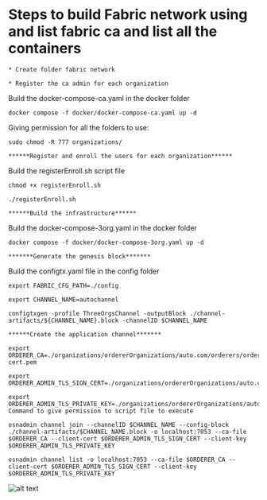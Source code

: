 # Steps to build Fabric network using  and list fabric ca and list all the containers

```
* Create folder fabric network
```
```
* Register the ca admin for each organization
```
Build the docker-compose-ca.yaml in the docker folder
```
docker compose -f docker/docker-compose-ca.yaml up -d
```
Giving permission for all the folders to use:
```
sudo chmod -R 777 organizations/
```
```
******Register and enroll the users for each organization******
```
Build the registerEnroll.sh script file
```
chmod +x registerEnroll.sh

./registerEnroll.sh
```
```
******Build the infrastructure******
```
Build the docker-compose-3org.yaml in the docker folder

```
docker compose -f docker/docker-compose-3org.yaml up -d
```
```
*******Generate the genesis block*******
```
Build the configtx.yaml file in the config folder

```
export FABRIC_CFG_PATH=./config

export CHANNEL_NAME=autochannel
```
```
configtxgen -profile ThreeOrgsChannel -outputBlock ./channel-artifacts/${CHANNEL_NAME}.block -channelID $CHANNEL_NAME
```
```
******Create the application channel*******
```
```
export ORDERER_CA=./organizations/ordererOrganizations/auto.com/orderers/orderer.auto.com/msp/tlscacerts/tlsca.auto.com-cert.pem

export ORDERER_ADMIN_TLS_SIGN_CERT=./organizations/ordererOrganizations/auto.com/orderers/orderer.auto.com/tls/server.crt

export ORDERER_ADMIN_TLS_PRIVATE_KEY=./organizations/ordererOrganizations/auto.com/orderers/orderer.auto.com/tls/server.key
Command to give permission to script file to execute
```
```
osnadmin channel join --channelID $CHANNEL_NAME --config-block ./channel-artifacts/$CHANNEL_NAME.block -o localhost:7053 --ca-file $ORDERER_CA --client-cert $ORDERER_ADMIN_TLS_SIGN_CERT --client-key $ORDERER_ADMIN_TLS_PRIVATE_KEY
```
```
osnadmin channel list -o localhost:7053 --ca-file $ORDERER_CA --client-cert $ORDERER_ADMIN_TLS_SIGN_CERT --client-key $ORDERER_ADMIN_TLS_PRIVATE_KEY
```
![alt text](<Screenshot from 2024-12-09 18-05-32.png>)